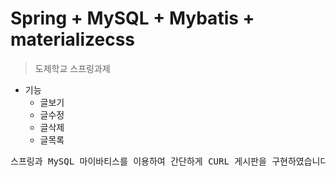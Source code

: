 # Spring + MySQL + Mybatis + materializecss
> 도제학교 스프링과제 <br>

* 기능
  * 글보기
  * 글수정
  * 글삭제
  * 글목록
  
<pre>스프링과 MySQL 마이바티스를 이용하여 간단하게 CURL 게시판을 구현하였습니다.</pre>
